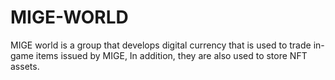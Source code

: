 # MIGE-WORLD
MIGE world is a group that develops digital currency that is used to trade in-game items issued by MIGE, In addition, they are also used to store NFT assets.
